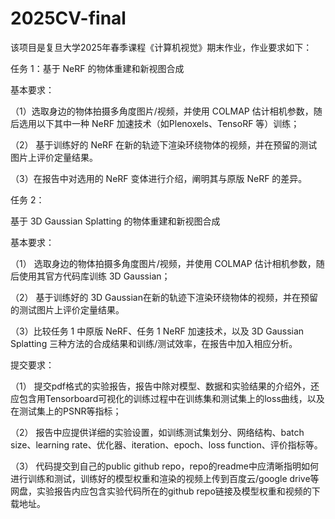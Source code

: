 # 2025CV-final
该项目是复旦大学2025年春季课程《计算机视觉》期末作业，作业要求如下：

任务 1：基于 NeRF 的物体重建和新视图合成

基本要求：

（1）选取身边的物体拍摄多角度图片/视频，并使用 COLMAP 估计相机参数，随后选用以下其中一种 NeRF 加速技术（如Plenoxels、TensoRF 等）训练；

（2） 基于训练好的 NeRF 在新的轨迹下渲染环绕物体的视频，并在预留的测试图片上评价定量结果。

（3）在报告中对选用的 NeRF 变体进行介绍，阐明其与原版 NeRF 的差异。

 

任务 2：

基于 3D Gaussian Splatting 的物体重建和新视图合成

基本要求：

（1） 选取身边的物体拍摄多角度图片/视频，并使用 COLMAP 估计相机参数，随后使用其官方代码库训练 3D Gaussian；

（2） 基于训练好的 3D Gaussian在新的轨迹下渲染环绕物体的视频，并在预留的测试图片上评价定量结果。

（3）比较任务 1 中原版 NeRF、任务 1 NeRF 加速技术，以及 3D Gaussian Splatting 三种方法的合成结果和训练/测试效率，在报告中加入相应分析。

 

提交要求：

（1） 提交pdf格式的实验报告，报告中除对模型、数据和实验结果的介绍外，还应包含用Tensorboard可视化的训练过程中在训练集和测试集上的loss曲线，以及在测试集上的PSNR等指标；

（2） 报告中应提供详细的实验设置，如训练测试集划分、网络结构、batch size、learning rate、优化器、iteration、epoch、loss function、评价指标等。

（3） 代码提交到自己的public github repo，repo的readme中应清晰指明如何进行训练和测试，训练好的模型权重和渲染的视频上传到百度云/google drive等网盘，实验报告内应包含实验代码所在的github repo链接及模型权重和视频的下载地址。
